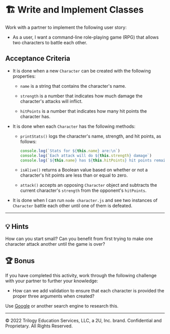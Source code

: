 # 🏗️ Write and Implement Classes

Work with a partner to implement the following user story:

* As a user, I want a command-line role-playing game (RPG) that allows two characters to battle each other.

## Acceptance Criteria

* It is done when a new `Character` can be created with the following properties:

  * `name` is a string that contains the character's name.

  * `strength` is a number that indicates how much damage the character's attacks will inflict.

  * `hitPoints` is a number that indicates how many hit points the character has.

* It is done when each `Character` has the following methods:

  * `printStats()` logs the character's name, strength, and hit points, as follows:

    ```js
    console.log(`Stats for ${this.name} are:\n`)
    console.log(`Each attack will do ${this.strength} damage`)
    console.log(`${this.name} has ${this.hitPoints} hit points remaining`)
    ```

  * `isAlive()` returns a Boolean value based on whether or not a character's hit points are less than or equal to zero.

  * `attack()` accepts an opposing `Character` object and subtracts the current character's `strength` from the opponent's `hitPoints`.

* It is done when I can run `node character.js` and see two instances of `Character` battle each other until one of them is defeated.

---

## 💡 Hints

How can you start small? Can you benefit from first trying to make one character attack another until the game is over?

## 🏆 Bonus

If you have completed this activity, work through the following challenge with your partner to further your knowledge:

* How can we add validation to ensure that each character is provided the proper three arguments when created?

Use [Google](https://www.google.com) or another search engine to research this.

- - -
© 2022 Trilogy Education Services, LLC, a 2U, Inc. brand. Confidential and Proprietary. All Rights Reserved.
